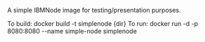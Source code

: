 A simple IBMNode image for testing/presentation purposes.

To build: docker build -t simplenode {dir}
To run: docker run -d -p 8080:8080 --name simple-node simplenode
